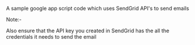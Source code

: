 A sample google app script code which uses SendGrid API's to send emails



Note:-

Also ensure that the API key you created in SendGrid has the all the credentials it needs to send the email
